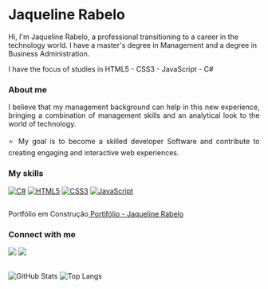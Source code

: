 # Jaqueline Rabelo

Hi, I'm Jaqueline Rabelo, a professional transitioning to a career in the technology world. I have a master's degree in Management and a degree in Business Administration.

I have the focus of studies in HTML5 - CSS3 - JavaScript - C#

### About me

<p align="justify">I believe that my management background can help in this new experience, bringing a combination of management skills and an analytical look to the world of technology.
<br>
<br>
⭐ My goal is to become a skilled developer Software and contribute to creating engaging and interactive web experiences. 
</p>

### My skills
  [![C#](https://img.shields.io/badge/C%23-000?style=for-the-badge&logo=csharp&logoColor=239120)](https://github.com/JaquelineRabelo/SEU_REPOSITORIO_AQUI)
[![HTML5](https://img.shields.io/badge/HTML-000?style=for-the-badge&logo=html5&logoColor=30A3DC)](https://github.com/JaquelineRabelo/html-css)
[![CSS3](https://img.shields.io/badge/CSS3-000?style=for-the-badge&logo=css3&logoColor=E94D5F)](https://github.com/JaquelineRabelo/html-css)
[![JavaScript](https://img.shields.io/badge/JavaScript-000?style=for-the-badge&logo=javascript&logoColor=30A3DC)](https://github.com/JaquelineRabelo/javascript)
</div>

##

Portfólio em Construção<a href="https://jaquelinerabelo.github.io/MeuPortfolio/" target="_blank"> Portifólio - Jaqueline Rabelo</a>

### Connect with me
<div> 
    <a href="https://www.linkedin.com/in/jaquelinerabelo/" target="_blank"><img src="https://img.shields.io/badge/-LinkedIn-%230077B5?style=for-the-badge&logo=linkedin&logoColor=white" target="_blank"></a>
    <a href = "mailto:jaqueline.raabelo@hotmail.com"><img src="https://img.shields.io/badge/-Gmail-%23333?style=for-the-badge&logo=gmail&logoColor=white" target="_blank"></a>
  
  
</div>

##
![GitHub Stats](https://github-readme-stats.vercel.app/api?username=JaquelineRabelo&theme=transparent&bg_color=000&border_color=30A3DC&show_icons=true&icon_color=30A3DC&title_color=E94D5F&text_color=FFF)
![Top Langs](https://github-readme-stats-git-masterrstaa-rickstaa.vercel.app/api/top-langs/?username=JaquelineRabelo&bg_color=000&border_color=30A3DC&title_color=E94D5F&text_color=FFF)


